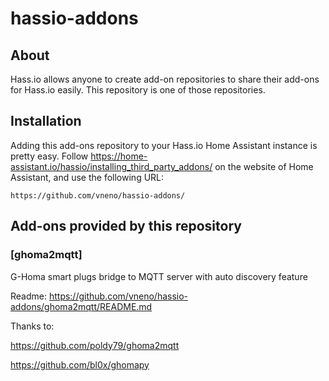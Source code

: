 # hassio-addons

## About

Hass.io allows anyone to create add-on repositories to share their add-ons for
Hass.io easily. This repository is one of those repositories.


## Installation

Adding this add-ons repository to your Hass.io Home Assistant instance is
pretty easy. Follow https://home-assistant.io/hassio/installing_third_party_addons/ on the
website of Home Assistant, and use the following URL:

```
https://github.com/vneno/hassio-addons/
```

## Add-ons provided by this repository

### [ghoma2mqtt]
G-Homa smart plugs bridge to MQTT server with auto discovery feature

Readme: https://github.com/vneno/hassio-addons/ghoma2mqtt/README.md

Thanks to:

https://github.com/poldy79/ghoma2mqtt

https://github.com/bl0x/ghomapy
